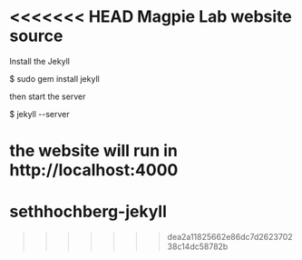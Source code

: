 <<<<<<< HEAD
Magpie Lab website source
===




Install the Jekyll

$ sudo gem install jekyll



then start the server 

$ jekyll --server


the website will run in http://localhost:4000
=======
sethhochberg-jekyll
===================
>>>>>>> dea2a11825662e86dc7d262370238c14dc58782b
